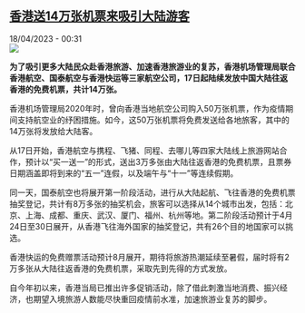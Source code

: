 <!--1681771503000-->
[香港送14万张机票来吸引大陆游客](https://www.rfi.fr/cn/%E4%B8%AD%E5%9B%BD/20230417-%E9%A6%99%E6%B8%AF%E9%80%8114%E4%B8%87%E5%BC%A0%E6%9C%BA%E7%A5%A8%E6%9D%A5%E5%90%B8%E5%BC%95%E5%A4%A7%E9%99%86%E6%B8%B8%E5%AE%A2)
------

<div>18/04/2023 - 00:31</div><img src="https://s.rfi.fr/media/display/c88f34b4-8e3e-11eb-be6c-005056bf87d6/w:1280/p:16x9/2021-03-18T082659Z_1417485137_RC2KDM9UOCCR_RTRMADP_3_HONGKONG-SECURITY-BRITAIN-IMMIGRATION-PETS.JPG"><p><strong>为了吸引更多大陆民众赴香港旅游、加速香港旅游业的复苏，香港机场管理局联合香港航空、国泰航空与香港快运等三家航空公司，17日起陆续发放中国大陆往返香港的免费机票，共计14万张。                    </strong></p><div><p><span><span><span><span><span><span>香港机场管理局</span></span></span><span><span><span>2020年时，曾向香港当地航空公司购入50万张机票，作为疫情期间支持航空业的纾困措施。如今，这50万张机票将免费发送给各地旅客，其中的14万张将发放给大陆客。</span></span></span></span></span></span></p><p><span><span><span><span><span><span>从</span></span></span><span><span><span>17日开始，香港航空与携程、飞猪、同程、去哪儿等四家大陆线上旅游网站合作，预计以“买一送一”的形式，送出3万多张由大陆往返香港的免费机票，且票券日期涵盖即将到来的“五一”连假，以及端午与“十一”等连续假期。</span></span></span></span></span></span></p><p><span><span><span><span><span><span>同一天，国泰航空也将展开第一阶段活动，进行从大陆起航、飞往香港的免费机票抽奖登记，共计有</span></span></span><span><span><span>8万多张的抽奖机会，旅客可以选择从14个城市出发，包括：北京、上海、成都、重庆、武汉、厦门、福州、杭州等地。第二阶段活动预计于4月24日至30日展开，从香港飞往海外国家的抽奖登记，共有26个目的地国家可以挑选。</span></span></span></span></span></span></p><p><span><span><span><span><span><span>香港快运的免费赠票活动预计</span></span></span><span><span><span>8月展开，期待将旅游热潮延续至暑假，届时将有2万多张从大陆往返香港的免费机票，采取先到先得的方式发放。</span></span></span></span></span></span></p><p><span><span><span><span><span><span>自今年初以来，香港当局已推出许多促销活动，除了借此刺激当地消费、振兴经济，也期望入境旅游人数能尽快重回疫情前水准，加速旅游业复苏的脚步。</span></span></span></span></span></span></p><div data-selfpromo-newsletter></div><div data-selfpromo-app></div></div>
